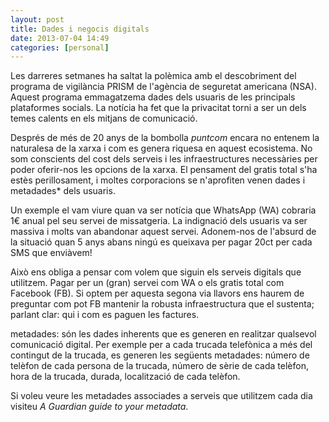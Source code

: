```yaml
---
layout: post
title: Dades i negocis digitals
date: 2013-07-04 14:49
categories: [personal]
---
```

Les darreres setmanes ha saltat la polèmica amb el descobriment del programa de vigilància PRISM de l'agència de seguretat americana (NSA). Aquest programa emmagatzema dades dels usuaris de les principals plataformes socials. La notícia ha fet que la privacitat torni a ser un dels temes calents en els mitjans de comunicació.

Després de més de 20 anys de la bombolla *puntcom* encara no entenem la naturalesa de la xarxa i com es genera riquesa en aquest ecosistema. No som conscients del cost dels serveis i les infraestructures necessàries per poder oferir-nos les opcions de la xarxa. El pensament del gratis total s'ha estès perillosament, i moltes corporacions se n'aprofiten venen dades i metadades* dels usuaris.

Un exemple el vam viure quan va ser notícia que WhatsApp (WA) cobraria 1€ anual pel seu servei de missatgeria. La indignació dels usuaris va ser massiva i molts van abandonar aquest servei. Adonem-nos de l'absurd de la situació quan 5 anys abans ningú es queixava per pagar 20ct per cada SMS que enviàvem! 

Això ens obliga a pensar com volem que siguin els serveis digitals que utilitzem. Pagar per un (gran) servei com WA o els gratis total com Facebook (FB). Si optem per aquesta segona via llavors ens haurem de preguntar com pot FB mantenir la robusta infraestructura que el sustenta; parlant clar: qui i com es paguen les factures. 

metadades: són les dades inherents que es generen en realitzar qualsevol comunicació digital. Per exemple per a cada trucada telefònica a més del contingut de la trucada, es generen les següents metadades: número de telèfon de cada persona de la trucada, número de sèrie de cada telèfon, hora de la trucada, durada, localització de cada telèfon. 

Si voleu veure les metadades associades a serveis que utilitzem cada dia visiteu *A Guardian guide to your metadata*.   
